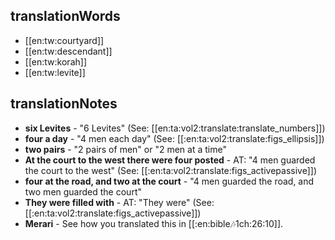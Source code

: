 ## translationWords

* [[en:tw:courtyard]]
* [[en:tw:descendant]]
* [[en:tw:korah]]
* [[en:tw:levite]]

## translationNotes

* **six Levites** - "6 Levites" (See: [[en:ta:vol2:translate:translate_numbers]])
* **four a day** - "4 men each day" (See: [[:en:ta:vol2:translate:figs_ellipsis]])
* **two pairs** - "2 pairs of men" or "2 men at a time"
* **At the court to the west there were four posted** - AT: "4 men guarded the court to the west" (See: [[:en:ta:vol2:translate:figs_activepassive]])
* **four at the road, and two at the court** - "4 men guarded the road, and two men guarded the court"
* **They were filled with** - AT: "They were" (See: [[:en:ta:vol2:translate:figs_activepassive]])
* **Merari** - See how you translated this in [[:en:bible:notes:1ch:26:10]].
